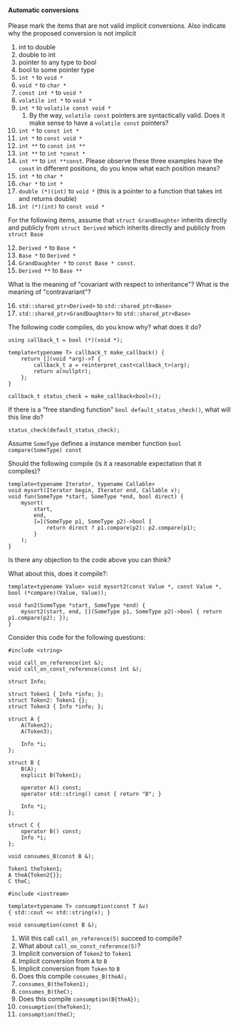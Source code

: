 #### Automatic conversions

Please mark the items that are not valid implicit conversions.  Also indicate why the proposed conversion is not implicit

1. int to double
2. double to int
3. pointer to any type to bool
4. bool to some pointer type
5. `int *` to `void *`
6. `void *` to `char *`
7. `const int *` to `void *`
8. `volatile int *` to `void *`
9. `int *` to `volatile const void *`
	1. By the way, `volatile const` pointers are syntactically valid.  Does it make sense to have a `volatile const` pointers?
10. `int *` to `const int *`
11. `int *` to `const void *`
12. `int **` to `const int **`
13. `int **` to `int *const *`
14. `int **` to `int **const`.  Please observe these three examples have the `const` in different positions, do you know what each position means?
15. `int *` to `char *`
16. `char *` to `int *`
17. `double (*)(int)` to `void *` (this is a pointer to a function that takes int and returns double)
18. `int (*)(int)` to `const void *`


For the following items, assume that `struct GrandDaughter` inherits directly and publicly from `struct Derived` which inherits directly and publicly from `struct Base`

12. `Derived *` to `Base *`
13. `Base *` to `Derived *`
14. `GrandDaughter *` to `const Base * const`.
15. `Derived **` to `Base **`

What is the meaning of "covariant with respect to inheritance"?
What is the meaning of "contravariant"?

16. `std::shared_ptr<Derived>` to `std::shared_ptr<Base>`
17. `std::shared_ptr<GrandDaughter>` to `std::shared_ptr<Base>`

The following code compiles, do you know why? what does it do?

	using callback_t = bool (*)(void *);

	template<typename T> callback_t make_callback() {
		return [](void *arg)->T {
			callback_t a = reinterpret_cast<callback_t>(arg);
			return a(nullptr);
		};
	}

	callback_t status_check = make_callback<bool>();

If there is a "free standing function" `bool default_status_check()`, what will this line do?

	status_check(default_status_check);

Assume `SomeType` defines a instance member function `bool compare(SomeType) const`

Should the following compile (is it a reasonable expectation that it compiles)?

	template<typename Iterator, typename Callable>
	void mysort(Iterator begin, Iterator end, Callable v);
	void fun(SomeType *start, SomeType *end, bool direct) {
		mysort(
		    start,
		    end,
		    [=](SomeType p1, SomeType p2)->bool {
		        return direct ? p1.compare(p2): p2.compare(p1);
		    }
		);
	}

Is there any objection to the code above you can think?

What about this, does it compile?:

	template<typename Value> void mysort2(const Value *, const Value *, bool (*compare)(Value, Value));

	void fun2(SomeType *start, SomeType *end) {
		mysort2(start, end, [](SomeType p1, SomeType p2)->bool { return p1.compare(p2); });
	}

Consider this code for the following questions:

	#include <string>

	void call_on_reference(int &);
	void call_on_const_reference(const int &);

	struct Info;

	struct Token1 { Info *info; };
	struct Token2: Token1 {};
	struct Token3 { Info *info; };

	struct A {
		A(Token2);
		A(Token3);

		Info *i;
	};

	struct B {
		B(A);
		explicit B(Token1);

		operator A() const;		
		operator std::string() const { return "B"; }

		Info *i;
	};

	struct C {
		operator B() const;
		Info *i;
	};

	void consumes_B(const B &);

	Token1 theToken1;	
	A theA{Token2{}};
	C theC;

	#include <iostream>

	template<typename T> consumption(const T &v)
	{ std::cout << std::string(v); }

	void consumption(const B &);


1. Will this call `call_on_reference(5)` succeed to compile?
2. What about `call_on_const_reference(5)`?
3. Implicit conversion of `Token2` to `Token1`
4. Implicit conversion from `A` to `B`
5. Implicit conversion from `Token` to `B`
6. Does this compile `consumes_B(theA);`
7. `consumes_B(theToken1);`
8. `consumes_B(theC);`
6. Does this compile `consumption(B{theA});`
7. `consumption(theToken1)`;
8. `consumption(theC)`;



